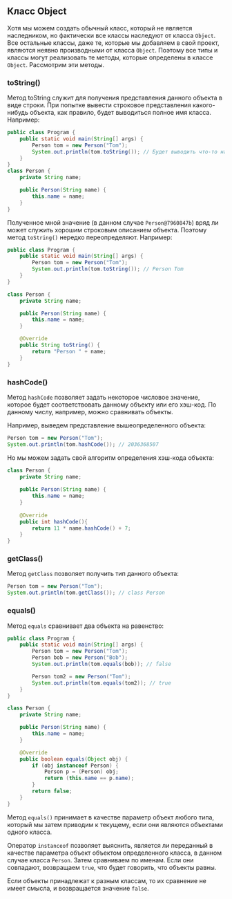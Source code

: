 ## Класс Object
Хотя мы можем создать обычный класс, который не является наследником, но фактически все классы наследуют от класса `Object`. Все остальные классы, даже те, которые мы добавляем в свой проект, являются неявно производными от класса `Object`. Поэтому все типы и классы могут реализовать те методы, которые определены в классе `Object`. Рассмотрим эти методы.


### toString()
Метод toString служит для получения представления данного объекта в виде строки. При попытке вывести строковое представления какого-нибудь объекта, как правило, будет выводиться полное имя класса. Например:

```java
public class Program {
    public static void main(String[] args) {
        Person tom = new Person("Tom");
        System.out.println(tom.toString()); // Будет выводить что-то наподобие Person@7960847b
    }
}
class Person {
    private String name;

    public Person(String name) {
        this.name = name;
    }
}
```

Полученное мной значение (в данном случае `Person@7960847b`) вряд ли может служить хорошим строковым описанием объекта. Поэтому метод `toString()` нередко переопределяют. Например:

```java
public class Program {
    public static void main(String[] args) {
        Person tom = new Person("Tom");
        System.out.println(tom.toString()); // Person Tom
    }
}

class Person {
    private String name;

    public Person(String name) {
        this.name = name;
    }

    @Override
    public String toString() {
        return "Person " + name;
    }
}
```


### hashCode()
Метод `hashCode` позволяет задать некоторое числовое значение, которое будет соответствовать данному объекту или его хэш-код. По данному числу, например, можно сравнивать объекты.

Например, выведем представление вышеопределенного объекта:

```java
Person tom = new Person("Tom");
System.out.println(tom.hashCode()); // 2036368507
```

Но мы можем задать свой алгоритм определения хэш-кода объекта:

```java
class Person {
    private String name;
    
    public Person(String name) {
        this.name = name;
    }
     
    @Override
    public int hashCode(){
        return 11 * name.hashCode() + 7;
    }
}
```


### getClass()
Метод `getClass` позволяет получить тип данного объекта:

```java
Person tom = new Person("Tom");
System.out.println(tom.getClass()); // class Person
```

### equals()
Метод `equals` сравнивает два объекта на равенство:
```java
public class Program {
    public static void main(String[] args) {
        Person tom = new Person("Tom");
        Person bob = new Person("Bob");
        System.out.println(tom.equals(bob)); // false

        Person tom2 = new Person("Tom");
        System.out.println(tom.equals(tom2)); // true
    }
}

class Person {
    private String name;

    public Person(String name) {
        this.name = name;
    }

    @Override
    public boolean equals(Object obj) {
        if (obj instanceof Person) {
            Person p = (Person) obj;
            return (this.name == p.name);
        }
        return false;
    }
}
```

Метод `equals()` принимает в качестве параметр объект любого типа, который мы затем приводим к текущему, если они являются объектами одного класса.

Оператор `instanceof` позволяет выяснить, является ли переданный в качестве параметра объект объектом определенного класса, в данном случае класса `Person`. 
Затем сравниваем по именам. Если они совпадают, возвращаем `true`, что будет говорить, что объекты равны.

Если объекты принадлежат к разным классам, то их сравнение не имеет смысла, и возвращается значение `false`.